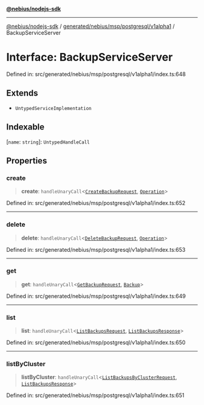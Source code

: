[**@nebius/nodejs-sdk**](../../../../../../README.md)

---

[@nebius/nodejs-sdk](../../../../../../README.md) / [generated/nebius/msp/postgresql/v1alpha1](../README.md) / BackupServiceServer

# Interface: BackupServiceServer

Defined in: src/generated/nebius/msp/postgresql/v1alpha1/index.ts:648

## Extends

- `UntypedServiceImplementation`

## Indexable

\[`name`: `string`\]: `UntypedHandleCall`

## Properties

### create

> **create**: `handleUnaryCall`\<[`CreateBackupRequest`](CreateBackupRequest.md), [`Operation`](../../../../common/v1alpha1/interfaces/Operation.md)\>

Defined in: src/generated/nebius/msp/postgresql/v1alpha1/index.ts:652

---

### delete

> **delete**: `handleUnaryCall`\<[`DeleteBackupRequest`](DeleteBackupRequest.md), [`Operation`](../../../../common/v1alpha1/interfaces/Operation.md)\>

Defined in: src/generated/nebius/msp/postgresql/v1alpha1/index.ts:653

---

### get

> **get**: `handleUnaryCall`\<[`GetBackupRequest`](GetBackupRequest.md), [`Backup`](Backup.md)\>

Defined in: src/generated/nebius/msp/postgresql/v1alpha1/index.ts:649

---

### list

> **list**: `handleUnaryCall`\<[`ListBackupsRequest`](ListBackupsRequest.md), [`ListBackupsResponse`](ListBackupsResponse.md)\>

Defined in: src/generated/nebius/msp/postgresql/v1alpha1/index.ts:650

---

### listByCluster

> **listByCluster**: `handleUnaryCall`\<[`ListBackupsByClusterRequest`](ListBackupsByClusterRequest.md), [`ListBackupsResponse`](ListBackupsResponse.md)\>

Defined in: src/generated/nebius/msp/postgresql/v1alpha1/index.ts:651
